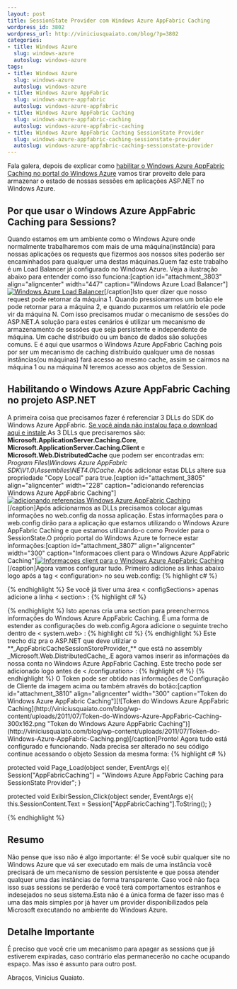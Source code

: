 ```yaml
--- 
layout: post
title: SessionState Provider com Windows Azure AppFabric Caching
wordpress_id: 3802
wordpress_url: http://viniciusquaiato.com/blog/?p=3802
categories: 
- title: Windows Azure
  slug: windows-azure
  autoslug: windows-azure
tags: 
- title: Windows Azure
  slug: windows-azure
  autoslug: windows-azure
- title: Windows Azure AppFabric
  slug: windows-azure-appfabric
  autoslug: windows-azure-appfabric
- title: Windows Azure AppFabric Caching
  slug: windows-azure-appfabric-caching
  autoslug: windows-azure-appfabric-caching
- title: Windows Azure AppFabric Caching SessionState Provider
  slug: windows-azure-appfabric-caching-sessionstate-provider
  autoslug: windows-azure-appfabric-caching-sessionstate-provider
---
```

Fala galera, depois de explicar como [habilitar o Windows Azure AppFabric Caching no portal do Windows Azure](http://viniciusquaiato.com/blog/windows-azure-appfabric-caching/) vamos tirar proveito dele para armazenar o estado de nossas sessões em aplicações ASP.NET no Windows Azure.

## Por que usar o Windows Azure AppFabric Caching para Sessions?
Quando estamos em um ambiente como o Windows Azure onde normalmente trabalharemos com mais de uma máquina(instância) para nossas aplicações os requests que fizermos aos nossos sites poderão ser encaminhados para qualquer uma destas máquinas.Quem faz este trabalho é um Load Balancer já configurado no Windows Azure. Veja a ilustração abaixo para entender como isso funciona:[caption id="attachment_3803" align="aligncenter" width="447" caption="Windows Azure Load Balancer"][![Windows Azure Load Balancer](http://viniciusquaiato.com/blog/wp-content/uploads/2011/07/Windows-Azure-Load-Balancer.png "Windows Azure Load Balancer")](http://viniciusquaiato.com/blog/wp-content/uploads/2011/07/Windows-Azure-Load-Balancer.png)[/caption]Isto quer dizer que nosso request pode retornar da máquina 1. Quando pressionarmos um botão ele pode retornar para a máquina 2, e quando puxarmos um relatório ele pode vir da máquina N. Com isso precisamos mudar o mecanismo de sessões do ASP.NET.A solução para estes cenários é utilizar um mecanismo de armazenamento de sessões que seja persistente e independente de máquina. Um cache distribuído ou um banco de dados são soluções comuns. E é aqui que usarmos o Windows Azure AppFabric Caching pois por ser um mecanismo de caching distribuído qualquer uma de nossas instâncias(ou máquinas) fará acesso ao mesmo cache, assim se cairmos na máquina 1 ou na máquina N teremos acesso aos objetos de Session.

## Habilitando o Windows Azure AppFabric Caching no projeto ASP.NET
A primeira coisa que precisamos fazer é referenciar 3 DLLs do SDK do Windows Azure AppFabric. [Se você ainda não instalou faça o download aqui e instale](http://www.microsoft.com/download/en/details.aspx?displaylang=en&id=19925).As 3 DLLs que precisaremos são: **Microsoft.ApplicationServer.Caching.Core**, **Microsoft.ApplicationServer.Caching.Client** e **Microsoft.Web.DistributedCache** que podem ser encontradas em: _Program Files\Windows Azure AppFabric SDK\V1.0\Assemblies\NET4.0\Cache_. Após adicionar estas DLLs altere sua propriedade "Copy Local" para true.[caption id="attachment_3805" align="aligncenter" width="228" caption="adicionando referencias Windows Azure AppFabric Caching"][![adicionando referencias Windows Azure AppFabric Caching](http://viniciusquaiato.com/blog/wp-content/uploads/2011/07/adicionando-referencias-Windows-Azure-AppFabric-Caching-228x300.png "adicionando referencias Windows Azure AppFabric Caching")](http://viniciusquaiato.com/blog/wp-content/uploads/2011/07/adicionando-referencias-Windows-Azure-AppFabric-Caching.png)[/caption]Após adicionarmos as DLLs precisamos colocar algumas informações no web.config da nossa aplicação. Estas informações para o web.config dirão para a aplicação que estamos utilizando o Windows Azure AppFabric Caching e que estamos utilizando-o como Provider para o SessionState.O próprio portal do Windows Azure te fornece estar informações:[caption id="attachment_3807" align="aligncenter" width="300" caption="Informacoes client para o Windows Azure AppFabric Caching"][![Informacoes client para o Windows Azure AppFabric Caching](http://viniciusquaiato.com/blog/wp-content/uploads/2011/07/Informacoes-client-para-o-Windows-Azure-AppFabric-Caching-300x181.png "Informacoes client para o Windows Azure AppFabric Caching")](http://viniciusquaiato.com/blog/wp-content/uploads/2011/07/Informacoes-client-para-o-Windows-Azure-AppFabric-Caching.png)[/caption]Agora vamos configurar tudo. Primeiro adicione as linhas abaixo logo após a tag &lt;
    configuration&gt;
    no seu web.config:
{% highlight c# %}
<configsections>  <section name="dataCacheClients" type="Microsoft.ApplicationServer.Caching.DataCacheClientsSection, Microsoft.ApplicationServer.Caching.Core" allowlocation="true" allowdefinition="Everywhere" /></configsections>
{% endhighlight %}
Se você já tiver uma área &lt;
    configSections&gt;
    apenas adicione a linha &lt;
    section&gt;
    :
{% highlight c# %}
  <section name="dataCacheClients" type="Microsoft.ApplicationServer.Caching.DataCacheClientsSection, Microsoft.ApplicationServer.Caching.Core" allowlocation="true" allowdefinition="Everywhere" />
{% endhighlight %}
Isto apenas cria uma section para preenchermos informações do Windows Azure AppFabric Caching. É uma forma de estender as configurações do web.config.Agora adicione o seguinte trecho dentro de &lt;
    system.web&gt;
    :
{% highlight c# %}
  <providers>    <add name="AppFabricCacheSessionStoreProvider" type="Microsoft.Web.DistributedCache.DistributedCacheSessionStateStoreProvider, Microsoft.Web.DistributedCache" cachename="default" useblobmode="true" datacacheclientname="default" />  </providers></sessionstate>
{% endhighlight %}
Este trecho diz pra o ASP.NET que deve utilziar o **_AppFabricCacheSessionStoreProvider_** que está no assembly _Microsoft.Web.DistributedCache_.E agora vamos inserir as informações da nossa conta no Windows Azure AppFabric Caching. Este trecho pode ser adicionado logo antes de &lt;
    /configuration&gt;
    :
{% highlight c# %}
      </messagesecurity>    </securityproperties>  </datacacheclient></datacacheclients>
{% endhighlight %}
O Token pode ser obtido nas informações de Configuração de Cliente da imagem acima ou também através do botão:[caption id="attachment_3810" align="aligncenter" width="300" caption="Token do Windows Azure AppFabric Caching"][![Token do Windows Azure AppFabric Caching](http://viniciusquaiato.com/blog/wp-content/uploads/2011/07/Token-do-Windows-Azure-AppFabric-Caching-300x162.png "Token do Windows Azure AppFabric Caching")](http://viniciusquaiato.com/blog/wp-content/uploads/2011/07/Token-do-Windows-Azure-AppFabric-Caching.png)[/caption]Pronto! Agora tudo está configurado e funcionando. Nada precisa ser alterado no seu código continue acessando o objeto Session da mesma forma:
{% highlight c# %}

protected void Page_Load(object sender, EventArgs e){    Session["AppFabricCaching"] = "Windows Azure AppFabric Caching para SessionState Provider";
    }


protected void ExibirSession_Click(object sender, EventArgs e){    this.SessionContent.Text = Session["AppFabricCaching"].ToString();
    }

{% endhighlight %}


## Resumo
Não pense que isso não é algo importante: é! Se você subir qualquer site no Windows Azure que vá ser executado em mais de uma instância você precisará de um mecanismo de session persistente e que possa atender qualquer uma das instâncias de forma transparente. Caso você não faça isso suas sessions se perderão e você terá comportamentos estranhos e indesejados no seus sistema.Esta não é a única forma de fazer isso mas é uma das mais simples por já haver um provider disponibilizados pela Microsoft executando no ambiente do Windows Azure.

## Detalhe Importante
É preciso que você crie um mecanismo para apagar as sessions que já estiverem expiradas, caso contrário elas permanecerão no cache ocupando espaço. Mas isso é assunto para outro post.

Abraços,
Vinicius Quaiato.

